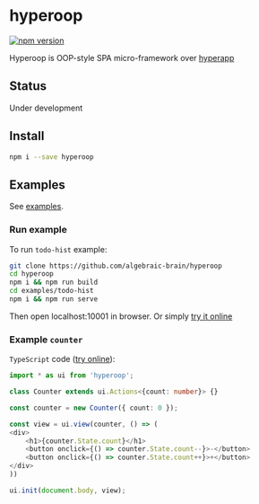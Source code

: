 # hyperoop

[![npm version](https://badge.fury.io/js/hyperoop.svg)](https://badge.fury.io/js/hyperoop)

Hyperoop is OOP-style SPA micro-framework over [hyperapp](https://github.com/jorgebucaran/hyperapp)

## Status

Under development

## Install

```bash
npm i --save hyperoop
```

## Examples

See [examples](https://github.com/algebraic-brain/hyperoop/tree/master/examples).

### Run example

To run `todo-hist` example:

```bash
git clone https://github.com/algebraic-brain/hyperoop
cd hyperoop
npm i && npm run build
cd examples/todo-hist
npm i && npm run serve
```

Then open localhost:10001 in browser. Or simply [try it online](https://codepen.io/algebrain/pen/GwZWLg)

### Example `counter`

`TypeScript` code ([try online](https://codepen.io/algebrain/pen/OaNgMv)):

```typescript
import * as ui from 'hyperoop';

class Counter extends ui.Actions<{count: number}> {}

const counter = new Counter({ count: 0 });

const view = ui.view(counter, () => (
<div>
    <h1>{counter.State.count}</h1>
    <button onclick={() => counter.State.count--}>-</button>
    <button onclick={() => counter.State.count++}>+</button>
</div>
))

ui.init(document.body, view);
```
